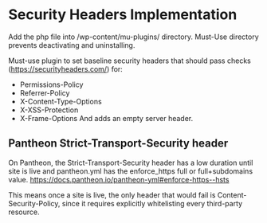 # Security Headers Implementation

Add the php file into /wp-content/mu-plugins/ directory. Must-Use directory prevents deactivating and uninstalling.

Must-use plugin to set baseline security headers that should pass checks (https://securityheaders.com/) for:

- Permissions-Policy
- Referrer-Policy
- X-Content-Type-Options
- X-XSS-Protection
- X-Frame-Options
  And adds an empty server header.

## Pantheon Strict-Transport-Security header

On Pantheon, the Strict-Transport-Security header has a low duration until site is live and pantheon.yml has the enforce_https full or full+subdomains value. https://docs.pantheon.io/pantheon-yml#enforce-https--hsts

This means once a site is live, the only header that would fail is Content-Security-Policy, since it requires explicitly whitelisting every third-party resource.
